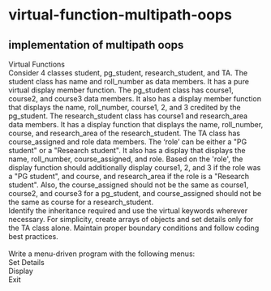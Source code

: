 # virtual-function-multipath-oops
## implementation of multipath oops
Virtual Functions
<br> Consider 4 classes student, pg_student, research_student, and TA. The student class has name and roll_number as data members. It has a pure virtual display member function. The pg_student class has course1, course2, and course3 data members. It also has a display member function that displays the name, roll_number, course1, 2, and 3 credited by the pg_student. The research_student class has course1 and research_area data members. It has a display function that displays the name, roll_number, course, and research_area of the research_student. The TA class has course_assigned and role data members. The ‘role’ can be either a "PG student" or a "Research student". It also has a display that displays the name, roll_number, course_assigned, and role. Based on the 'role', the display function should additionally display course1, 2, and 3 if the role was a "PG student", and course, and research_area if the role is a "Research student". Also, the course_assigned should not be the same as course1, course2, and course3 for a pg_student, and course_assigned should not be the same as course for a research_student. 
     <br>Identify the inheritance required and use the virtual keywords wherever necessary. For simplicity, create arrays of objects and set details only for the TA class alone. Maintain proper boundary conditions and follow coding best practices. </br>
 <br>Write a menu-driven program with the following menus:
 <br>Set Details
 <br>Display
 <br>Exit
